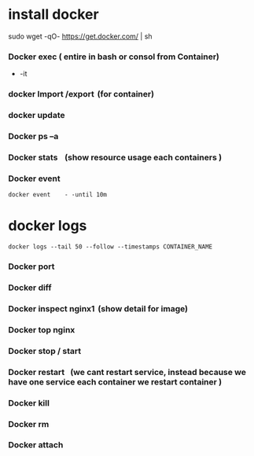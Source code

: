 # install docker
sudo wget -qO- https://get.docker.com/ | sh

### Docker exec ( entire in bash or consol from Container) 

* -it  

### docker Import /export  (for container) 

### docker update 

###   Docker ps –a 

### Docker stats     (show resource usage each containers ) 

### Docker event 
```
docker event    - -until 10m 
```

# docker logs
```
docker logs --tail 50 --follow --timestamps CONTAINER_NAME
```

### Docker port 

### Docker diff 

### Docker inspect nginx1  (show detail for image) 

### Docker top nginx 

### Docker stop / start 

### Docker restart    (we cant restart service, instead because we have one service each container we restart container ) 

### Docker kill 

### Docker rm 

### Docker attach 


